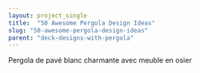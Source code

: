 ```yaml
---
layout: project_single
title:  "50 Awesome Pergola Design Ideas"
slug: "50-awesome-pergola-design-ideas"
parent: "deck-designs-with-pergola"
---
```

Pergola de pavé blanc charmante avec meuble en osier